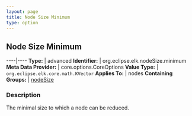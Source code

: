 ```yaml
---
layout: page
title: Node Size Minimum
type: option
---
```

## Node Size Minimum

----|----
**Type:** | advanced
**Identifier:** | org.eclipse.elk.nodeSize.minimum
**Meta Data Provider:** | core.options.CoreOptions
**Value Type:** | `org.eclipse.elk.core.math.KVector`
**Applies To:** | nodes
**Containing Groups:** | [nodeSize](org-eclipse-elk-nodeSize)

### Description

The minimal size to which a node can be reduced.
